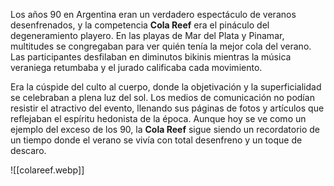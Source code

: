 Los años 90 en Argentina eran un verdadero espectáculo de veranos desenfrenados, y la competencia **Cola Reef** era el pináculo del degeneramiento playero. En las playas de Mar del Plata y Pinamar, multitudes se congregaban para ver quién tenía la mejor cola del verano. Las participantes desfilaban en diminutos bikinis mientras la música veraniega retumbaba y el jurado calificaba cada movimiento.

Era la cúspide del culto al cuerpo, donde la objetivación y la superficialidad se celebraban a plena luz del sol. Los medios de comunicación no podían resistir el atractivo del evento, llenando sus páginas de fotos y artículos que reflejaban el espíritu hedonista de la época. Aunque hoy se ve como un ejemplo del exceso de los 90, la **Cola Reef** sigue siendo un recordatorio de un tiempo donde el verano se vivía con total desenfreno y un toque de descaro.


![[colareef.webp]]